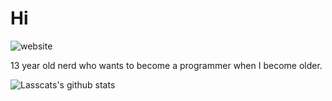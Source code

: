 # Hi
![website](https://img.shields.io/badge/my%20cool%20website%3A-https%3A%2F%2Fwww.lasscat.xyz-red)

13 year old nerd who wants to become a programmer when I become older.


![Lasscats's github stats](https://github-readme-stats.vercel.app/api?username=lasscat&show_icons=true&theme=default)

